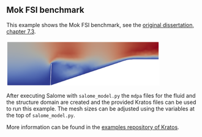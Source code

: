 ## Mok FSI benchmark

This example shows the Mok FSI benchmark, see the [original dissertation, chapter 7.3](http://dx.doi.org/10.18419/opus-147).

<img src="media/flow_field.png" width="400">

After executing Salome with `salome_model.py` the `mdpa` files for the fluid and the structure domain are created and the provided Kratos files can be used to run this example.
The mesh sizes can be adjusted using the variables at the top of `salome_model.py`.

More information can be found in the [examples repository of Kratos](https://github.com/KratosMultiphysics/Examples/blob/master/co_simulation/validation/fsi_mok/README.md).
